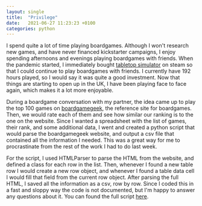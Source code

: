 ```yaml
---
layout: single
title:  "Privilege"
date:   2021-06-27 11:23:23 +0100
categories: python
---
```


I spend quite a lot of time playing boardgames. Although I won't research new games, and have never financed kickstarter campaigns, I enjoy spending afternoons and evenings playing boardgames with friends.
When the pandemic started, I immediately bought [tabletop simulator](https://store.steampowered.com/app/286160/Tabletop_Simulator/) on steam so that I could continue to play boardgames with friends. I currently have 192 hours played, so I would say it was quite a good investment.
Now that things are starting to open up in the UK, I have been playing face to face again, which makes it a lot more enjoyable. 

During a boardgame conversation with my partner, the idea came up to play the top 100 games on [boardgamegeek](https://boardgamegeek.com/), the reference site for boardgames. Then, we would rate each of them and see how similar our ranking is to the one on the website.
Since I wanted a spreadsheet with the list of games, their rank, and some additional data, I went and created a python script that would parse the boardgamegeek website, and output a csv file that contained all the information I needed. 
This was a great way for me to procrastinate from the rest of the work I had to do last week.

For the script, I used HTMLParser to parse the HTML from the website, and defined a class for each row in the list. 
Then, whenever I found a new table row I would create a new row object, and whenever I found a table data cell I would fill that field from the current row object. After parsing the full HTML, I saved all the information as a csv, row by row. Since I coded this in a fast and sloppy way the code is not documented, but I'm happy to answer any questions about it.
You can found the full script [here](https://gist.github.com/laiaaa0/61fc9e45bbff7e4a41fa675ffda9d547). 

